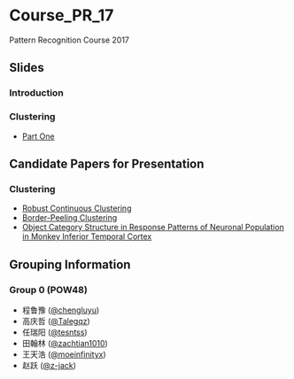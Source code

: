 # Course_PR_17
Pattern Recognition Course 2017

## Slides

### Introduction

### Clustering
* [Part One](http://www.mit.edu/~9.54/fall14/slides/Class13.pdf)

## Candidate Papers for Presentation

### Clustering

* [Robust Continuous Clustering](http://vladlen.info/publications/robust-continuous-clustering/)
* [Border-Peeling Clustering](https://arxiv.org/abs/1612.04869)
* [Object Category Structure in Response Patterns of Neuronal Population in Monkey Inferior Temporal Cortex](http://www.cns.nyu.edu/kianilab/papers/Kiani_Esteky_Mirpour_Tanaka_2007.pdf)

## Grouping Information

### Group 0 (POW48)

* 程鲁豫 ([@chengluyu](https://github.com/chengluyu))
* 高庆哲 ([@Talegqz](https://github.com/Talegqz))
* 任瑞阳 ([@tesntss](https://github.com/tesntss))
* 田翰林 ([@zachtian1010](https://github.com/zachtian1010))
* 王天浩 ([@moeinfinityx](https://github.com/moeinfinityx))
* 赵跃 ([@z-jack](https://github.com/z-jack))
